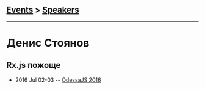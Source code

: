 ## [Events](../README.md) > [Speakers](../speakers.md)
---

# Денис Стоянов

## Rx.js пожоще
- 2016 Jul 02-03 -- [OdessaJS 2016](https://youtu.be/Tguv7h3rnQE)    
